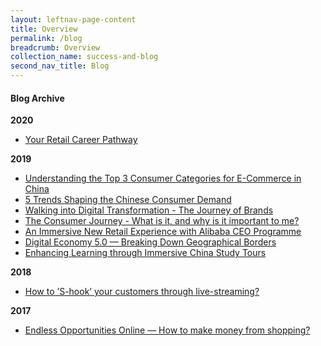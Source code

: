 ```yaml
---
layout: leftnav-page-content
title: Overview
permalink: /blog
breadcrumb: Overview
collection_name: success-and-blog
second_nav_title: Blog
---
```


<h4>Blog Archive</h4>

<b>2020</b>
<ul>
  <li><a href="/success-and-blog/blog/your-retail-career-pathway">Your Retail Career Pathway</a></li>
  </ul>
  
<b>2019</b>
<ul>
    <li><a href="/success-and-blog/blog/understanding-the-top-3-consumer-categories-for-e-commerce-in-china">Understanding the Top 3 Consumer Categories for E-Commerce in China</a></li>
    <li><a href="/success-and-blog/blog/5-trends-of-chinese-consumers">5 Trends Shaping the Chinese Consumer Demand</a></li>
    <li><a href="/success-and-blog/blog/the-journey-of-brands">Walking into Digital Transformation - The Journey of Brands</a></li>
  <li><a href="/success-and-blog/blog/the-consumer-journey-what-is-it-and-why-is-it-important-to-me">The Consumer Journey - What is it, and why is it important to me?</a></li>
  <li><a href="/success-and-blog/blog/retail-experience-with-alibaba-ceo-programme">An Immersive New Retail Experience with Alibaba CEO Programme</a></li>
  <li><a href="/success-and-blog/blog/digital-economy-5-0">Digital Economy 5.0 — Breaking Down Geographical Borders</a></li>
  <li><a href="/success-and-blog/blog/immersive-china-study-tours">Enhancing Learning through Immersive China Study Tours</a></li>
    </ul>
  
<b>2018</b>
<ul>
  <li><a href="/success-and-blog/blog/shook-customers-through-live-streaming">How to ’S-hook’ your customers through live-streaming?</a></li>
  </ul>
  
<b>2017</b>
<ul>
  <li><a href="/success-and-blog/blog/how-to-make-money-from-shopping">Endless Opportunities Online — How to make money from shopping?</a></li>
  </ul>
